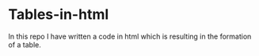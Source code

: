 # Tables-in-html
In this repo I have written a code in html which is resulting in the formation of a table.
